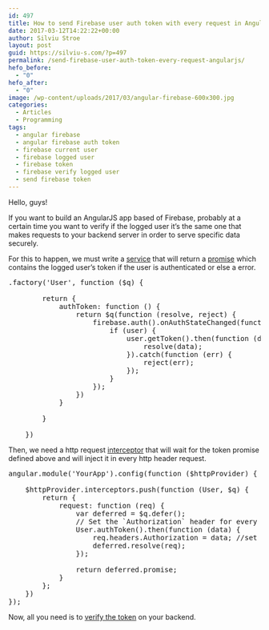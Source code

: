 ```yaml
---
id: 497
title: How to send Firebase user auth token with every request in AngularJS
date: 2017-03-12T14:22:22+00:00
author: Silviu Stroe
layout: post
guid: https://silviu-s.com/?p=497
permalink: /send-firebase-user-auth-token-every-request-angularjs/
hefo_before:
  - "0"
hefo_after:
  - "0"
image: /wp-content/uploads/2017/03/angular-firebase-600x300.jpg
categories:
  - Articles
  - Programming
tags:
  - angular firebase
  - angular firebase auth token
  - firebase current user
  - firebase logged user
  - firebase token
  - firebase verify logged user
  - send firebase token
---
```

Hello, guys!

If you want to build an AngularJS app based of Firebase, probably at a certain time you want to verify if the logged user it’s the same one that makes requests to your backend server in order to serve specific data securely.
  
For this to happen, we must write a [service](https://docs.angularjs.org/guide/services) that will return a [promise](https://docs.angularjs.org/api/ng/service/$q) which contains the logged user’s token if the user is authenticated or else a error.

<pre class="brush: jscript; title: ; notranslate" title="">.factory('User', function ($q) {

        return {
            authToken: function () {
                return $q(function (resolve, reject) {
                    firebase.auth().onAuthStateChanged(function (user) {
                        if (user) {
                            user.getToken().then(function (data) {
                                resolve(data);
                            }).catch(function (err) {
                                reject(err);
                            });
                        }
                    });
                })
            }
     
        }

    })
</pre>

Then, we need a http request [interceptor](https://docs.angularjs.org/api/ng/service/$http) that will wait for the token promise defined above and will inject it in every http header request.

<pre class="brush: jscript; title: ; notranslate" title="">angular.module('YourApp').config(function ($httpProvider) {
  
    $httpProvider.interceptors.push(function (User, $q) {
        return {
            request: function (req) {
                var deferred = $q.defer();
                // Set the `Authorization` header for every outgoing HTTP request
                User.authToken().then(function (data) {
                    req.headers.Authorization = data; //set the Auth token
                    deferred.resolve(req);
                });

                return deferred.promise;
            }
        };
    })
});
</pre>

Now, all you need is to [verify the token](https://firebase.google.com/docs/auth/admin/verify-id-tokens) on your backend.
